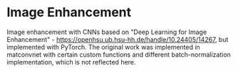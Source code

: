 # Image Enhancement

Image enhancement with CNNs based on "Deep Learning for Image Enhancement" - https://openhsu.ub.hsu-hh.de/handle/10.24405/14267, but implemented with PyTorch. The original work was implemented in matconvnet with certain custom functions and different batch-normalization implementation, which is not reflected here.
